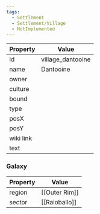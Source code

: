 ```yaml
---
tags:
  - Settlement
  - Settlement/Village
  - NotImplemented
---
```


| Property  | Value             |
| --------- | ----------------- |
| id        | village_dantooine |
| name      | Dantooine         |
| owner     |                   |
| culture   |                   |
| bound     |                   |
| type      |                   |
| posX      |                   |
| posY      |                   |
| wiki link |                   |
| text      |                   |

### Galaxy
| Property | Value         |
| -------- | ------------- |
| region   | [[Outer Rim]] |
| sector   | [[Raioballo]] |

